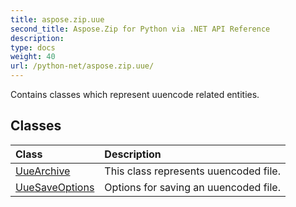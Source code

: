 ```yaml
---
title: aspose.zip.uue
second_title: Aspose.Zip for Python via .NET API Reference
description: 
type: docs
weight: 40
url: /python-net/aspose.zip.uue/
---
```



Contains classes which represent uuencode related entities.

## Classes
| Class | Description |
| :- | :- |
|[UueArchive](/zip/python-net/aspose.zip.uue/uuearchive/)|This class represents uuencoded file.|
|[UueSaveOptions](/zip/python-net/aspose.zip.uue/uuesaveoptions/)|Options for saving an uuencoded file.|

